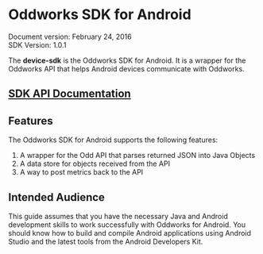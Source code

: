 # Oddworks SDK for Android

Document version: February 24, 2016  
SDK Version: 1.0.1

The __device-sdk__ is the Oddworks SDK for Android. It is a wrapper for the Oddworks API that helps Android devices communicate with Oddworks.

## [SDK API Documentation](/javadoc/1.0.1)

## Features

The Oddworks SDK for Android supports the following features:

1. A wrapper for the Odd API that parses returned JSON into Java Objects
2. A data store for objects received from the API
3. A way to post metrics back to the API

## Intended Audience

This guide assumes that you have the necessary Java and Android development skills to work successfully with Oddworks for Android. You should know how to build and compile Android applications using Android Studio and the latest tools from the Android Developers Kit.
